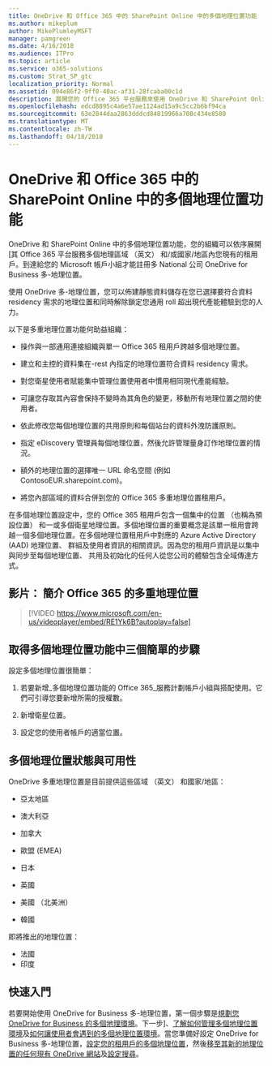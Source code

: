```yaml
---
title: OneDrive 和 Office 365 中的 SharePoint Online 中的多個地理位置功能
ms.author: mikeplum
author: MikePlumleyMSFT
manager: pamgreen
ms.date: 4/16/2018
ms.audience: ITPro
ms.topic: article
ms.service: o365-solutions
ms.custom: Strat_SP_gtc
localization_priority: Normal
ms.assetid: 094e86f2-9ff0-40ac-af31-28fcaba00c1d
description: 展開您的 Office 365 平台服務來使用 OneDrive 和 SharePoint Online 中的多個地理位置功能的多個地理區域。
ms.openlocfilehash: edcd8895c4a6e57ae1124ad15a9c5cc2b6bf94ca
ms.sourcegitcommit: 63e2844daa2863dddcd84819966a708c434e8580
ms.translationtype: MT
ms.contentlocale: zh-TW
ms.lasthandoff: 04/18/2018
---
```

# <a name="multi-geo-capabilities-in-onedrive-and-sharepoint-online-in-office-365"></a>OneDrive 和 Office 365 中的 SharePoint Online 中的多個地理位置功能

OneDrive 和 SharePoint Online 中的多個地理位置功能，您的組織可以依序展開 [其 Office 365 平台服務多個地理區域 （英文） 和/或國家/地區內您現有的租用戶。到達給您的 Microsoft 帳戶小組才能註冊多 National 公司 OneDrive for Business 多-地理位置。
  
使用 OneDrive 多-地理位置，您可以佈建靜態資料儲存在您已選擇要符合資料 residency 需求的地理位置和同時解除鎖定您通用 roll 超出現代產能體驗到您的人力。
  
以下是多重地理位置功能何助益組織：
  
- 操作與一部通用連接組織與單一 Office 365 租用戶跨越多個地理位置。
    
- 建立和主控的資料集在-rest 內指定的地理位置符合資料 residency 需求。
    
- 對您衛星使用者賦能集中管理位置使用者中慣用相同現代產能經驗。
    
- 可讓您存取其內容會保持不變時為其角色的變更，移動所有地理位置之間的使用者。
    
- 依此修改您每個地理位置的共用原則和每個站台的資料外洩防護原則。
    
- 指定 eDiscovery 管理員每個地理位置，然後允許管理量身訂作地理位置的情況。
    
- 額外的地理位置的選擇唯一 URL 命名空間 (例如 ContosoEUR.sharepoint.com)。
    
- 將您內部區域的資料合併到您的 Office 365 多重地理位置租用戶。
    
在多個地理位置設定中，您的 Office 365 租用戶包含一個集中的位置 （也稱為預設位置） 和一或多個衛星地理位置。多個地理位置的重要概念是該單一租用會跨越一個多個地理位置。在多個地理位置租用戶中對應的 Azure Active Directory (AAD) 地理位置、 群組及使用者資訊的相關資訊。因為您的租用戶資訊是以集中與同步至每個地理位置、 共用及初始化的任何人從您公司的體驗包含全域傳達方式。

## <a name="video-introducing-office-365-multi-geo"></a>影片： 簡介 Office 365 的多重地理位置

> [!VIDEO https://www.microsoft.com/en-us/videoplayer/embed/RE1Yk6B?autoplay=false]
  
## <a name="get-multi-geo-features-in-three-simple-steps"></a>取得多個地理位置功能中三個簡單的步驟

設定多個地理位置很簡單：
  
1. 若要新增_多個地理位置功能的 Office 365_服務計劃帳戶小組與搭配使用。它們可引導您要新增所需的授權數。
    
2. 新增衛星位置。
    
3. 設定您的使用者帳戶的適當位置。
    
## <a name="multi-geo-status-and-availability"></a>多個地理位置狀態與可用性

OneDrive 多重地理位置是目前提供這些區域 （英文） 和國家/地區：
  
- 亞太地區
    
- 澳大利亞
    
- 加拿大
    
- 歐盟 (EMEA)
    
- 日本
    
- 英國
    
- 美國 （北美洲）
    
- 韓國
      
即將推出的地理位置：
  
- 法國
- 印度
    
## <a name="getting-started"></a>快速入門

若要開始使用 OneDrive for Business 多-地理位置，第一個步驟是[規劃您 OneDrive for Business 的多個地理環境](plan-for-multi-geo.md)。下一步]、[了解如何管理多個地理位置環境](administering-a-multi-geo-environment.md)及[如何讓使用者會遇到的多個地理位置環境](multi-geo-user-experience.md)。當您準備好設定 OneDrive for Business 多-地理位置，[設定您的租用戶的多個地理位置](multi-geo-tenant-configuration.md)，然後[移至其新的地理位置的任何現有 OneDrive 網站](move-onedrive-between-geo-locations.md)及[設定搜尋](configure-search-for-multi-geo.md)。
